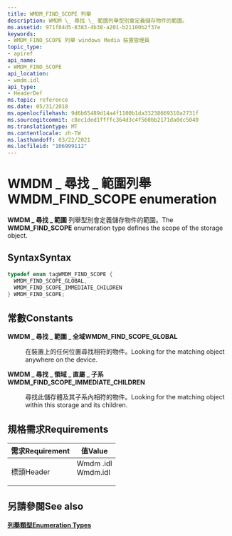```yaml
---
title: WMDM_FIND_SCOPE 列舉
description: WMDM \_ 尋找 \_ 範圍列舉型別會定義儲存物件的範圍。
ms.assetid: 971f84d5-8383-4b38-a201-b21100b2f37e
keywords:
- WMDM_FIND_SCOPE 列舉 windows Media 裝置管理員
topic_type:
- apiref
api_name:
- WMDM_FIND_SCOPE
api_location:
- wmdm.idl
api_type:
- HeaderDef
ms.topic: reference
ms.date: 05/31/2018
ms.openlocfilehash: 9d6b65489d14a4f1100b1da33238669310a2731f
ms.sourcegitcommit: c8ec1ded1ffffc364d3c4f560bb2171da0dc5040
ms.translationtype: MT
ms.contentlocale: zh-TW
ms.lasthandoff: 03/22/2021
ms.locfileid: "106999112"
---
```

# <a name="wmdm_find_scope-enumeration"></a><span data-ttu-id="50732-104">WMDM \_ 尋找 \_ 範圍列舉</span><span class="sxs-lookup"><span data-stu-id="50732-104">WMDM\_FIND\_SCOPE enumeration</span></span>

<span data-ttu-id="50732-105">**WMDM \_ 尋找 \_ 範圍** 列舉型別會定義儲存物件的範圍。</span><span class="sxs-lookup"><span data-stu-id="50732-105">The **WMDM\_FIND\_SCOPE** enumeration type defines the scope of the storage object.</span></span>

## <a name="syntax"></a><span data-ttu-id="50732-106">Syntax</span><span class="sxs-lookup"><span data-stu-id="50732-106">Syntax</span></span>


```C++
typedef enum tagWMDM_FIND_SCOPE { 
  WMDM_FIND_SCOPE_GLOBAL,
  WMDM_FIND_SCOPE_IMMEDIATE_CHILDREN
} WMDM_FIND_SCOPE;
```



## <a name="constants"></a><span data-ttu-id="50732-107">常數</span><span class="sxs-lookup"><span data-stu-id="50732-107">Constants</span></span>

<dl> <dt>

<span data-ttu-id="50732-108"><span id="WMDM_FIND_SCOPE_GLOBAL"></span><span id="wmdm_find_scope_global"></span>**WMDM \_ 尋找 \_ 範圍 \_ 全域**</span><span class="sxs-lookup"><span data-stu-id="50732-108"><span id="WMDM_FIND_SCOPE_GLOBAL"></span><span id="wmdm_find_scope_global"></span>**WMDM\_FIND\_SCOPE\_GLOBAL**</span></span>
</dt> <dd>

<span data-ttu-id="50732-109">在裝置上的任何位置尋找相符的物件。</span><span class="sxs-lookup"><span data-stu-id="50732-109">Looking for the matching object anywhere on the device.</span></span>

</dd> <dt>

<span data-ttu-id="50732-110"><span id="WMDM_FIND_SCOPE_IMMEDIATE_CHILDREN"></span><span id="wmdm_find_scope_immediate_children"></span>**WMDM \_ 尋找 \_ 領域 \_ 直屬 \_ 子系**</span><span class="sxs-lookup"><span data-stu-id="50732-110"><span id="WMDM_FIND_SCOPE_IMMEDIATE_CHILDREN"></span><span id="wmdm_find_scope_immediate_children"></span>**WMDM\_FIND\_SCOPE\_IMMEDIATE\_CHILDREN**</span></span>
</dt> <dd>

<span data-ttu-id="50732-111">尋找此儲存體及其子系內相符的物件。</span><span class="sxs-lookup"><span data-stu-id="50732-111">Looking for the matching object within this storage and its children.</span></span>

</dd> </dl>

## <a name="requirements"></a><span data-ttu-id="50732-112">規格需求</span><span class="sxs-lookup"><span data-stu-id="50732-112">Requirements</span></span>



| <span data-ttu-id="50732-113">需求</span><span class="sxs-lookup"><span data-stu-id="50732-113">Requirement</span></span> | <span data-ttu-id="50732-114">值</span><span class="sxs-lookup"><span data-stu-id="50732-114">Value</span></span> |
|-------------------|-------------------------------------------------------------------------------------|
| <span data-ttu-id="50732-115">標頭</span><span class="sxs-lookup"><span data-stu-id="50732-115">Header</span></span><br/> | <dl> <span data-ttu-id="50732-116"><dt>Wmdm .idl</dt></span><span class="sxs-lookup"><span data-stu-id="50732-116"><dt>Wmdm.idl</dt></span></span> </dl> |



## <a name="see-also"></a><span data-ttu-id="50732-117">另請參閱</span><span class="sxs-lookup"><span data-stu-id="50732-117">See also</span></span>

<dl> <dt>

[<span data-ttu-id="50732-118">**列舉類型**</span><span class="sxs-lookup"><span data-stu-id="50732-118">**Enumeration Types**</span></span>](enumeration-types.md)
</dt> </dl>

 

 





